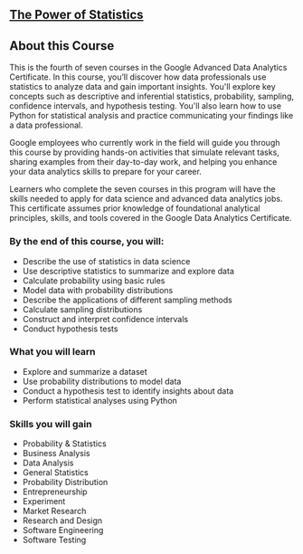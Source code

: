 ## [The Power of Statistics](https://www.coursera.org/programs/smu-software-engineering-wsdeg-uhmy4/learn/the-power-of-statistics?specialization=google-advanced-data-analytics)

## About this Course

This is the fourth of seven courses in the Google Advanced Data Analytics Certificate. In this course, you’ll discover how data professionals use statistics to analyze data and gain important insights. You'll explore key concepts such as descriptive and inferential statistics, probability, sampling, confidence intervals, and hypothesis testing. You'll also learn how to use Python for statistical analysis and practice communicating your findings like a data professional.

Google employees who currently work in the field will guide you through this course by providing hands-on activities that simulate relevant tasks, sharing examples from their day-to-day work, and helping you enhance your data analytics skills to prepare for your career.

Learners who complete the seven courses in this program will have the skills needed to apply for data science and advanced data analytics jobs. This certificate assumes prior knowledge of foundational analytical principles, skills, and tools covered in the Google Data Analytics Certificate.

### By the end of this course, you will:

- Describe the use of statistics in data science
- Use descriptive statistics to summarize and explore data
- Calculate probability using basic rules
- Model data with probability distributions
- Describe the applications of different sampling methods
- Calculate sampling distributions
- Construct and interpret confidence intervals
- Conduct hypothesis tests

### What you will learn

- Explore and summarize a dataset
- Use probability distributions to model data
- Conduct a hypothesis test to identify insights about data
- Perform statistical analyses using Python

### Skills you will gain

- Probability & Statistics
- Business Analysis
- Data Analysis
- General Statistics
- Probability Distribution
- Entrepreneurship
- Experiment
- Market Research
- Research and Design
- Software Engineering
- Software Testing
